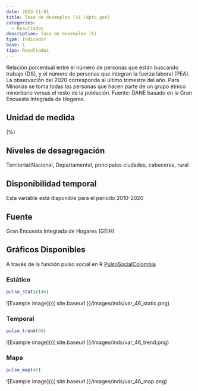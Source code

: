 ```yaml
---
date: 2023-11-01
title: Tasa de desempleo (%) (dpto_gen)
categories:
  - Resultados
description: Tasa de desempleo (%)
type: Indicador
base: 1
tipo: Resultados
--- 
```


Relación porcentual entre el número de personas que están
buscando trabajo (DS), y el número de personas que integran la fuerza laboral (PEA). La observación del 2020 corresponde al último trimestre del año. Para Minorias se toma todas las personas que hacen parte de un grupo étnico minoritario versus el resto de la población.
Fuente: DANE basado en la Gran Encuesta Integrada de Hogares.

## Unidad de medida
(%)

## Niveles de desagregación
Territorial:Nacional, Departamental, principales ciudades, cabeceras, rural

## Disponibilidad temporal
Esta variable está disponible para el periodo 2010-2020

## Fuente
Gran Encuesta Integrada de Hogares (GEIH)

## Gráficos Disponibles

A través de la función pulso social en R [PulsoSocialColombia](https://github.com/pulsosocialcolombia/PulsoSocialColombia)

### Estático

``` R
pulso_static(46)
```

![Example image]({{ site.baseurl }}/images/inds/var_46_static.png)

### Temporal

``` R
pulso_trend(46)
```

![Example image]({{ site.baseurl }}/images/inds/var_46_trend.png)

### Mapa

``` R
pulso_map(46)
```

![Example image]({{ site.baseurl }}/images/inds/var_46_map.png)